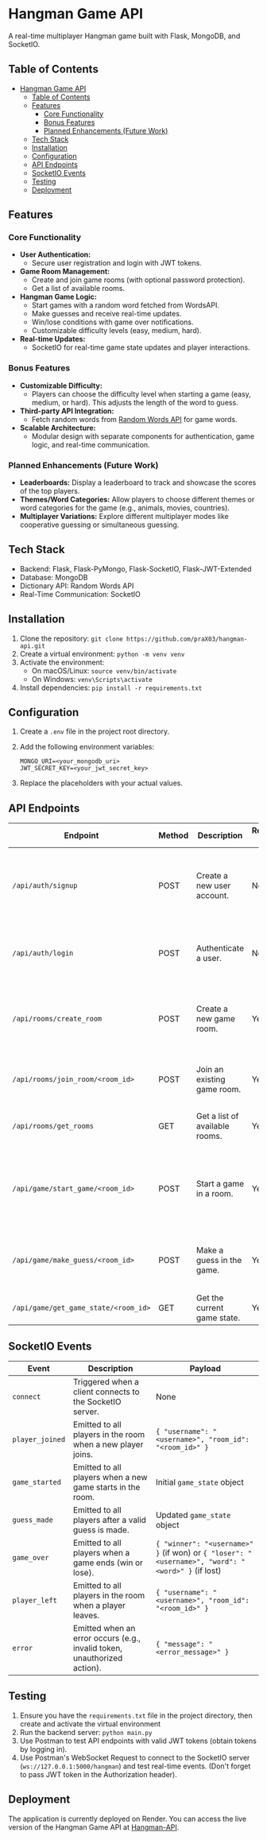 # Hangman Game API

A real-time multiplayer Hangman game built with Flask, MongoDB, and SocketIO.

## Table of Contents

- [Hangman Game API](#hangman-game-api)
  - [Table of Contents](#table-of-contents)
  - [Features](#features)
    - [Core Functionality](#core-functionality)
    - [Bonus Features](#bonus-features)
    - [Planned Enhancements (Future Work)](#planned-enhancements-future-work)
  - [Tech Stack](#tech-stack)
  - [Installation](#installation)
  - [Configuration](#configuration)
  - [API Endpoints](#api-endpoints)
  - [SocketIO Events](#socketio-events)
  - [Testing](#testing)
  - [Deployment](#deployment)

## Features

### Core Functionality

- **User Authentication:**
  - Secure user registration and login with JWT tokens.
- **Game Room Management:**
  - Create and join game rooms (with optional password protection).
  - Get a list of available rooms.
- **Hangman Game Logic:**
  - Start games with a random word fetched from WordsAPI.
  - Make guesses and receive real-time updates.
  - Win/lose conditions with game over notifications.
  - Customizable difficulty levels (easy, medium, hard).
- **Real-time Updates:**
  - SocketIO for real-time game state updates and player interactions.

### Bonus Features

- **Customizable Difficulty:**
  - Players can choose the difficulty level when starting a game (easy, medium, or hard). This adjusts the length of the word to guess.
- **Third-party API Integration:**
  - Fetch random words from [Random Words API](https://random-word-api.herokuapp.com) for game words.
- **Scalable Architecture:**
  - Modular design with separate components for authentication, game logic, and real-time communication.

### Planned Enhancements (Future Work)

- **Leaderboards:**  Display a leaderboard to track and showcase the scores of the top players.
- **Themes/Word Categories:** Allow players to choose different themes or word categories for the game (e.g., animals, movies, countries).
- **Multiplayer Variations:** Explore different multiplayer modes like cooperative guessing or simultaneous guessing.

## Tech Stack

- Backend: Flask, Flask-PyMongo, Flask-SocketIO, Flask-JWT-Extended
- Database: MongoDB
- Dictionary API: Random Words API
- Real-Time Communication: SocketIO

## Installation

1. Clone the repository: `git clone https://github.com/praX03/hangman-api.git`
2. Create a virtual environment: `python -m venv venv`
3. Activate the environment:
    - On macOS/Linux: `source venv/bin/activate`
    - On Windows: `venv\Scripts\activate`
4. Install dependencies: `pip install -r requirements.txt`

## Configuration

1. Create a `.env` file in the project root directory.
2. Add the following environment variables:

    ```.env
    MONGO_URI=<your_mongodb_uri>
    JWT_SECRET_KEY=<your_jwt_secret_key>
    ```

3. Replace the placeholders with your actual values.

## API Endpoints

| Endpoint                                | Method | Description                     | Requires Auth | Parameters                                                                                             | Response                                                                                                                               |
| --------------------------------------- | ------ | ------------------------------- | ------------- | -------------------------------------------------------------------------------------------------------- | ------------------------------------------------------------------------------------------------------------------------------------- |
| `/api/auth/signup`                     | POST   | Create a new user account.      | No            | `username` (string), `password` (string)                                                                    | `{ "message": "User created successfully" }` (201 Created) or error message (400 Bad Request)                                      |
| `/api/auth/login`                      | POST   | Authenticate a user.            | No            | `username` (string), `password` (string)                                                                    | `{ "token": "<JWT_TOKEN>" }` (200 OK) or error message (401 Unauthorized)                                                         |
| `/api/rooms/create_room`               | POST   | Create a new game room.         | Yes           | (Optional) `password` (string)                                                                           | `{ "room_id": "<room_id>", "message": "Room created successfully" }` (201 Created) or error message                              |
| `/api/rooms/join_room/<room_id>`       | POST   | Join an existing game room.     | Yes           | `username` (string), (Optional) `password` (string)                                                        | `{ "message": "Joined room successfully" }` (200 OK) or error message                                                           |
| `/api/rooms/get_rooms`                 | GET    | Get a list of available rooms. | Yes           | None                                                                                                      | `[{"_id": "<room_id_1>"}, {"_id": "<room_id_2>"}, ...]` (200 OK)                                                                 |
| `/api/game/start_game/<room_id>`       | POST   | Start a game in a room.         | Yes           | `difficulty` (string, optional) - "easy", "medium", or "hard" (default: "medium")                           | `{ "message": "Game started", "game_state": <game_state> }` (200 OK) or error message                                             |
| `/api/game/make_guess/<room_id>`       | POST   | Make a guess in the game.      | Yes           | `guess` (string)                                                                                         | `{ "message": "Guess processed", "game_state": <game_state> }` (200 OK) or error message                                        |
| `/api/game/get_game_state/<room_id>`  | GET    | Get the current game state.    | Yes           | None                                                                                                      | `{ <game_state> }` (200 OK) or error message                                                                                    |

## SocketIO Events

| Event         | Description                                                                | Payload                                                                                                      |
| ------------- | -------------------------------------------------------------------------- | ------------------------------------------------------------------------------------------------------------ |
| `connect`     | Triggered when a client connects to the SocketIO server.                      | None                                                                                                         |
| `player_joined` | Emitted to all players in the room when a new player joins.                  | `{ "username": "<username>", "room_id": "<room_id>" }`                                                          |
| `game_started` | Emitted to all players when a new game starts in the room.                   | Initial `game_state` object                                                                                      |
| `guess_made`  | Emitted to all players after a valid guess is made.                         | Updated `game_state` object                                                                                     |
| `game_over`   | Emitted to all players when a game ends (win or lose).                      | `{ "winner": "<username>" }` (if won) or `{ "loser": "<username>", "word": "<word>" }` (if lost)             |
| `player_left`  | Emitted to all players in the room when a player leaves.                    | `{ "username": "<username>", "room_id": "<room_id>" }`                                                          |
| `error`       | Emitted when an error occurs (e.g., invalid token, unauthorized action). | `{ "message": "<error_message>" }`                                                                           |

## Testing

1. Ensure you have the `requirements.txt` file in the project directory, then create and activate the virtual environment
2. Run the backend server: `python main.py`
3. Use Postman to test API endpoints with valid JWT tokens (obtain tokens by logging in).
4. Use Postman's WebSocket Request to connect to the SocketIO server (`ws://127.0.0.1:5000/hangman`) and test real-time events. (Don't forget to pass JWT token in the Authorization header).

## Deployment

The application is currently deployed on Render. You can access the live version of the Hangman Game API at [Hangman-API](https://hangman-api-44fp.onrender.com).
